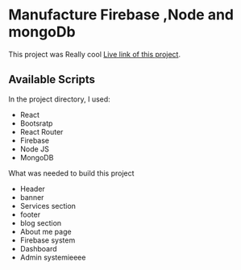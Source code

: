 # Manufacture Firebase ,Node and mongoDb

This project was Really cool [Live link of this project](https://jolly-empanada-be2cee.netlify.app/).

## Available Scripts

In the project directory, I used:
-   React
-   Bootsratp
-   React Router
-   Firebase
-   Node JS
-   MongoDB

What was needed to build this project
-   Header
-   banner
-   Services section
-   footer
-   blog section
-   About me page
-   Firebase system
-   Dashboard
-   Admin systemieeee
